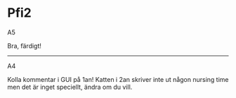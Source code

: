 # Pfi2

A5

Bra, färdigt!

----

A4

Kolla kommentar i GUI på 1an! Katten i 2an skriver inte ut någon nursing time men det är inget speciellt, ändra om du vill.
